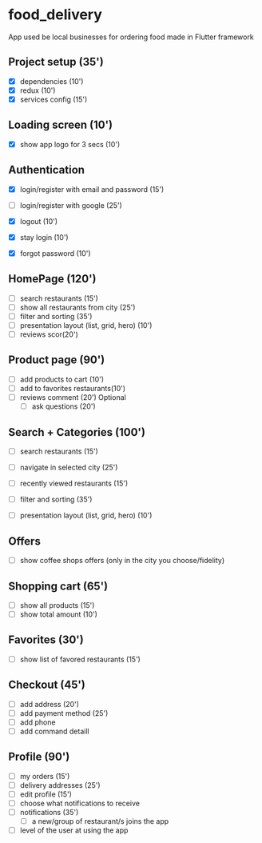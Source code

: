 # food_delivery
 App used be local businesses for ordering food made in Flutter framework 

## Project setup (35')
* [x] dependencies (10')
* [x] redux (10')
* [x] services config (15')

## Loading screen (10')
* [x] show app logo for 3 secs (10')

## Authentication
* [x] login/register with email and password (15')
* [ ] login/register with google (25')
* [x] logout (10')
* [x] stay login (10')
* [x] forgot password (10')


## HomePage (120')
* [ ] search restaurants (15')
* [ ] show all restaurants from city (25')
* [ ] filter and sorting (35')
* [ ] presentation layout (list, grid, hero) (10')
* [ ] reviews scor(20')

## Product page (90')
* [ ] add products to cart (10')
* [ ] add to favorites restaurants(10')
* [ ] reviews comment (20')
Optional
    * [ ] ask questions (20')

## Search + Categories (100')
* [ ] search restaurants (15')
* [ ] navigate in selected city (25')
* [ ] recently viewed restaurants (15')
* [ ] filter and sorting (35')
* [ ] presentation layout (list, grid, hero) (10')


## Offers
* [ ] show coffee shops offers (only in the city you choose/fidelity) 


## Shopping cart (65')
* [ ] show all products (15')
* [ ] show total amount (10')

## Favorites (30')
* [ ] show list of favored restaurants (15')


## Checkout (45')
* [ ] add address (20')
* [ ] add payment method (25')
* [ ] add phone
* [ ] add command detaill

## Profile (90')
* [ ] my orders (15')
* [ ] delivery addresses (25')
* [ ] edit profile (15')
* [ ] choose what notifications to receive
* [ ] notifications (35')
    * [ ] a new/group of restaurant/s joins the app
* [ ] level of the user at using the app